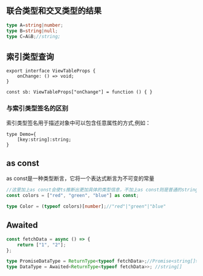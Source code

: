 ## 联合类型和交叉类型的结果
```typescript
type A=string|number;
type B=string|null;
type C=A&B;//string;
```
## 索引类型查询
```typescrpt
export interface ViewTableProps {
	onChange: () => void;
}

const sb: ViewTableProps["onChange"] = function () { }
```
### 与索引类型签名的区别
索引类型签名用于描述对象中可以包含任意属性的方式,例如：
```
type Demo={
    [key:string]:string;
}
```
## as const
as const是一种类型断言，它将一个表达式断言为不可变的常量
```typescript
//这里加上as const会使ts推断出更加具体的类型信息，不加上as const则是普通的string类型
const colors = ["red", "green", "blue"] as const;

type Color = (typeof colors)[number];//"red"|"green"|"blue"

```

## Awaited
```typescript
const fetchData = async () => {
	return ["1", "2"];
};

type PromiseDataType = ReturnType<typeof fetchData>;//Promise<string[]>
type DataType = Awaited<ReturnType<typeof fetchData>>; //string[]

```
